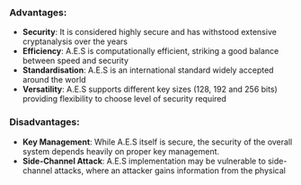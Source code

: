 ### Advantages:
- **Security**: It is considered highly secure and has withstood extensive cryptanalysis over the years
- **Efficiency**: A.E.S is computationally efficient, striking a good balance between speed and security
- **Standardisation**: A.E.S is an international standard widely accepted around the world
- **Versatility**: A.E.S supports different key sizes (128, 192 and 256 bits) providing flexibility to choose level of security required

### Disadvantages:
- **Key Management**: While A.E.S itself is secure, the security of the overall system depends heavily on proper key management.
- **Side-Channel Attack**: A.E.S implementation may be vulnerable to side-channel attacks, where an attacker gains information from the physical
